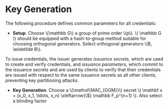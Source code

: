 # Key Generation

The following procedure defines common parameters for all credentials:

* **Setup**.  Choose \\(\mathbb G\\) a group of prime order \\(p\\).
  \\( \mathbb G \\) should be equipped with a hash-to-group method
  suitable for choosing orthogonal generators.  Select orthogonal
  generators \\(B, \widetilde B\\).

To issue credentials, the issuer generates *issuance secrets*, which are
used to create and verify credentials, and *issuance parameters*, which
commit to the issuance secrets and are used by clients to verify that
their credentials are issued with respect to the same issuance secrets
as all other clients, preventing key partitioning attacks.

* **Key Generation**.  Choose a \\(\\mathsf{MAC\_{GGM}}\\) secret
  \\( \mathbf x = (x\_0, x\_1, \ldots, x\_n) \xleftarrow{\\$} \mathbb F\_p^{n+1}
  \\).  Also select a blinding factor
  

